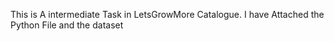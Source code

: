 This is A intermediate Task in LetsGrowMore Catalogue. I have Attached the Python File and the dataset
